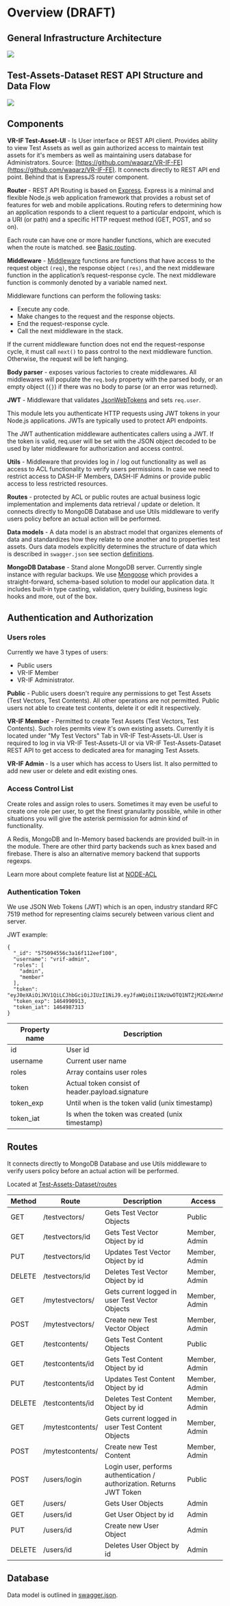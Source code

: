 # Overview (DRAFT)

## General Infrastructure Architecture

![](https://github.com/waqarz/VR-IF-Database/blob/master/doc/diagrams/vr-if-test-assets-dataset-architecture.png)

## Test-Assets-Dataset REST API Structure and Data Flow

![](https://github.com/waqarz/VR-IF-Database/blob/master/doc/diagrams/dashif-test-assets-dataset-rest-api-architecture.png)

## Components

**VR-IF Test-Asset-UI** - Is User interface or REST API client. Provides ability to view Test Assets as well as gain authorized access to maintain test assets for it's members as well as maintaining users database for Administrators. Source: [https://github.com/waqarz/VR-IF-FE](https://github.com/waqarz/VR-IF-FE). It connects directly to REST API end point. Behind that is ExpressJS router component. 

**Router** - REST API Routing is based on [Express](http://expressjs.com/). Express is a minimal and flexible Node.js web application framework that provides a robust set of features for web and mobile applications. Routing refers to determining how an application responds to a client request to a particular endpoint, which is a URI (or path) and a specific HTTP request method (GET, POST, and so on).

Each route can have one or more handler functions, which are executed when the route is matched. see [Basic routing](http://expressjs.com/en/starter/basic-routing.html).

**Middleware** - [Middleware](http://expressjs.com/en/guide/writing-middleware.html) functions are functions that have access to the request object `(req)`, the response object `(res)`, and the next middleware function in the application’s request-response cycle. The next middleware function is commonly denoted by a variable named next.

Middleware functions can perform the following tasks:

* Execute any code.
* Make changes to the request and the response objects.
* End the request-response cycle.
* Call the next middleware in the stack.

If the current middleware function does not end the request-response cycle, it must call `next()` to pass control to the next middleware function. Otherwise, the request will be left hanging.

**Body parser** - exposes various factories to create middlewares. All middlewares will populate the `req.body` property with the parsed body, or an empty object (`{}`) if there was no body to parse (or an error was returned).

**JWT** - Middleware that validates [JsonWebTokens](https://jwt.io/) and sets `req.user`.

This module lets you authenticate HTTP requests using JWT tokens in your Node.js applications. JWTs are typically used to protect API endpoints.

The JWT authentication middleware authenticates callers using a JWT. If the token is valid, req.user will be set with the JSON object decoded to be used by later middleware for authorization and access control.

**Utils** - Middleware that provides log in / log out functionality as well as access to ACL functionality to verify users permissions. In case we need to restrict access to DASH-IF Members, DASH-IF Admins or provide public access to less restricted resources.

**Routes** - protected by ACL or public routes are actual business logic implementation and implements data retrieval / update or deletion. It connects directly to MongoDB Database and use Utils middleware to verify users policy before an actual action will be performed.

**Data models** - A data model is an abstract model that organizes elements of data and standardizes how they relate to one another and to properties test assets. Ours data models explicitly determines the structure of data which is described in `swagger.json` see section [definitions](https://github.com/waqarz/VR-IF-Database/blob/master/swagger.json).

**MongoDB Database** - Stand alone MongoDB server. Currently single instance with regular backups. We use [Mongoose](http://mongoosejs.com/) which provides a straight-forward, schema-based solution to model our application data. It includes built-in type casting, validation, query building, business logic hooks and more, out of the box.

## Authentication and Authorization

### Users roles

Currently we have 3 types of users: 

* Public users 
* VR-IF Member
* VR-IF Administrator.

**Public** - Public users doesn't require any permissions to get Test Assets (Test Vectors, Test Contents). All other operations are not permitted. Public users not able to create test contents, delete it or edit it respectively. 

**VR-IF Member** - Permitted to create Test Assets (Test Vectors, Test Contents). Such roles permits view it's own existing assets. Currently it is located under "My Test Vectors" Tab in VR-IF Test-Assets-UI. User is required to log in via VR-IF Test-Assets-UI or via VR-IF Test-Assets-Dataset REST API to get access to dedicated area for managing Test Assets.

**VR-IF Admin** - Is a user which has access to Users list. It also permitted to add new user or delete and edit existing ones.

### Access Control List

Create roles and assign roles to users. Sometimes it may even be useful to create one role per user, to get the finest granularity possible, while in other situations you will give the asterisk permission for admin kind of functionality.

A Redis, MongoDB and In-Memory based backends are provided built-in in the module. There are other third party backends such as knex based and firebase. There is also an alternative memory backend that supports regexps.

Learn more about complete feature list at [NODE-ACL](https://github.com/optimalbits/node_acl)

### Authentication Token

We use JSON Web Tokens (JWT) which is an open, industry standard RFC 7519 method for representing claims securely between various client and server.

JWT example:

    {
      "_id": "575094556c3a16f112eef100",
      "username": "vrif-admin",
      "roles": [
        "admin",
        "member"
      ],
      "token": "eyJ0eXAiOiJKV1QiLCJhbGciOiJIUzI1NiJ9.eyJfaWQiOiI1NzUwOTQ1NTZjM2ExNmYxMTJlZWYxMDAiLCJ1c2VybmFtZSI6ImRhc2hpZi1hZG1pbiIsInJvbGVzIjpbImFkbWluIiwibWVtYmVyIl0sImlhdCI6MTQ2NDk4NzMxMywiZXhwIjoxNDY0OTkwOTEzfQ.5Z8A6p_LUFmgdUSEsx0VTDsIuOLORw1Q_VYFr0pBlqc",
      "token_exp": 1464990913,
      "token_iat": 1464987313
    }
    
| Property name | Description |
|---------------|-------------|
| id | User id |
| username | Current user name |
| roles | Array contains user roles |
| token | Actual token consist of header.payload.signature |
| token_exp | Until when is the token valid (unix timestamp) |
| token_iat | Is when the token was created (unix timestamp) |


## Routes

It connects directly to MongoDB Database and use Utils middleware to verify users policy before an actual action will be performed.

Located at [Test-Assets-Dataset/routes](https://github.com/waqarz/VR-IF-Database/tree/master/routes)

| Method | Route | Description | Access |
|--------|-------|-------------|--------|
| GET | /testvectors/ | Gets Test Vector Objects | Public |
| GET | /testvectors/id | Gets Test Vector Object by id | Member, Admin |
| PUT | /testvectors/id | Updates Test Vector Object by id | Member, Admin |
| DELETE | /testvectors/id | Deletes Test Vector Object by id | Member, Admin |
| GET | /mytestvectors/ | Gets current logged in user Test Vector Objects | Member, Admin |
| POST | /mytestvectors/ | Create new Test Vector Object | Member, Admin |
| GET | /testcontents/ | Gets Test Content Objects | Public |
| GET | /testcontents/id | Gets Test Content Object by id | Member, Admin |
| PUT | /testcontents/id | Updates Test Content Object by id | Member, Admin |
| DELETE | /testcontents/id | Deletes Test Content Object by id | Member, Admin |
| GET | /mytestcontents/ | Gets current logged in user Test Content Objects | Member, Admin |
| POST | /mytestcontents/ | Create new Test Content | Member, Admin |
| POST | /users/login | Login user, performs authentication / authorization. Returns JWT Token | Public |
| GET | /users/ | Gets User Objects | Admin |
| GET | /users/id | Get User Object by id | Admin |
| PUT | /users/id | Create new User Object | Admin |
| DELETE | /users/id | Deletes User Object by id | Admin |

## Database

Data model is outlined in [swagger.json](https://github.com/waqarz/VR-IF-Database/blob/master/swagger.json#L533).
